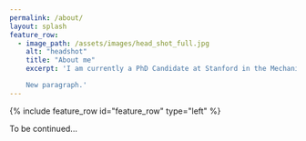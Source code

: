 ```yaml
---
permalink: /about/
layout: splash
feature_row:
  - image_path: /assets/images/head_shot_full.jpg
    alt: "headshot"
    title: "About me"
    excerpt: 'I am currently a PhD Candidate at Stanford in the Mechanical Engineering department...

    New paragraph.'
---
```


{% include feature_row id="feature_row" type="left" %}

To be continued...

